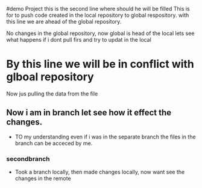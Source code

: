 
#demo Project
this is the second line where should he will be filled
This is for to push code created in the local repository to global respository. with this line we are ahead of the global repository.


No changes in the global repository, now global is head of the local lets see what happens if i dont pull firs and try to updat in the local


# By this line we will be in conflict with glboal repository


Now jus pulling the data from the file



## Now i am in branch let see how it effect the changes.
- TO my understanding even if i was in the separate branch the files in the branch can be acceced by me. 

### secondbranch
- Took a branch locally, then made changes locally, now want see the changes in the remote

